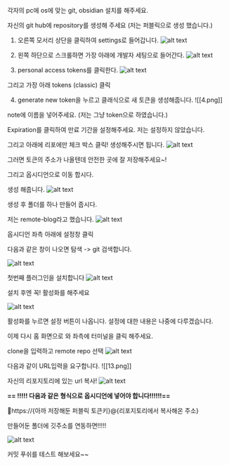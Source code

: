 
각자의 pc에 os에 맞는 git, obsidian 설치를 해주세요.

자신의 git hub에 repository를 생성해 주세요 (저는 퍼블릭으로 생성 했습니다.)




1. 오른쪽 모서리 상단을 클릭하여 settings로 들어갑니다.
![alt text](1.png)

2. 왼쪽 하단으로 스크롤하면 가장 아래에 개발자 세팅으로 들어간다.
![alt text](2.png)

3. personal access tokens를 클릭한다.
![alt text](img/3.png)

그리고 가장 아래 tokens (classic) 클릭

4. generate new token을 누르고 클래식으로 새 토큰을 생성해줍니다.
![[4.png]]

note에 이름을 넣어주세요.
(저는 그냥 token으로 하였습니다.)

Expiration를 클릭하여 만료 기간을 설정해주세요.
저는 설정하지 않았습니다.

그리고 아래에 리포에만 체크 박스 클릭!
생성해주시면 됩니다.
![alt text](5.png)


그러면 토큰의 주소가 나올텐데 안전한 곳에 잘 저장해주세요~!

그리고 옵시디언으로 이동 합시다.




생성 해줍니다.
![alt text](6.png)


생성 후 폴더를 하나 만들어 줍시다.

저는 remote-blog라고 했습니다.
![alt text](7.png)


옵시디언 좌측 아래에 설정창 클릭

다음과 같은 창이 나오면 탐색 -> git 검색합니다.


![alt text](8.png)



첫번째 플러그인을 설치합니다
![alt text](10.png)


설치 후엔 꼭! 활성화를 해주세요

![alt text](11.png)



활성화를 누르면 설정 버튼이 나옵니다. 설정에 대한 내용은 나중에 다루겠습니다.

이제 다시 홈 화면으로 와 좌측에 터미널을 클릭 해주세요.

clone을 입력하고 remote repo 선택
![alt text](12.png)


다음과 같이 URL입력을 요구합니다.
![[13.png]]


자신의 리포지토리에 있는 url 복사!
![alt text](14.png)

**== !!!!! 다음과 같은 형식으로 옵시디언에 넣어야 합니다!!!!!!==**


https://{아까 저장해둔 퍼블릭 토큰키}@{리포지토리에서 복사해온 주소}

만들어둔 폴더에 깃주소를 연동하면!!!!!

![alt text](15.png)


커밋 푸쉬를 테스트 해보세요~~